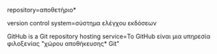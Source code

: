 repository=αποθετήριο*


version control system=σύστημα ελέγχου εκδόσεων

GitHub is a Git repository hosting service=Το GitHub είναι μια υπηρεσία φιλοξενίας "χώρου αποθήκευσης* Git"

